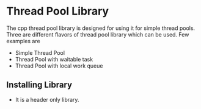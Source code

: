# Thread Pool Library
The cpp thread pool library is designed for using it for simple thread pools. Three are different flavors of thread pool library which can be used. Few examples are
- Simple Thread Pool
- Thread Pool with waitable task
- Thread Pool with local work queue

## Installing Library
- It is a header only library.